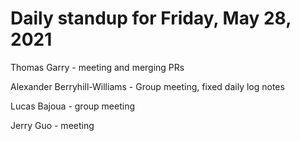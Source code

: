 # Daily standup for Friday, May 28, 2021

Thomas Garry - meeting and merging PRs

Alexander Berryhill-Williams - Group meeting, fixed daily log notes

Lucas Bajoua - group meeting

Jerry Guo - meeting
